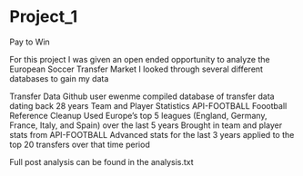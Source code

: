 # Project_1
Pay to Win

For this project I was given an open ended opportunity to analyze the European Soccer Transfer Market
I looked through several different databases to gain my data

Transfer Data
Github user ewenme compiled database of transfer data dating back 28 years
Team and Player Statistics
API-FOOTBALL
Foootball Reference
Cleanup
  Used Europe’s top 5 leagues (England, Germany, France, Italy, and Spain) over the last 5 years
  Brought in team and player stats from API-FOOTBALL
  Advanced stats for the last 3 years applied to the top 20 transfers over that time period

Full post analysis can be found in the analysis.txt
